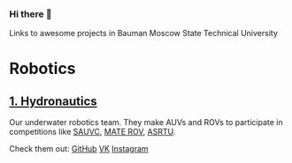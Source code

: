 ### Hi there 👋

Links to awesome projects in Bauman Moscow State Technical University

# Robotics
## [1. Hydronautics](https://github.com/hidronautics)
Our underwater robotics team. They make AUVs and ROVs to participate in competitions like [SAUVC](https://sauvc.org/), [MATE ROV](https://www.materovcompetition.org/), [ASRTU](http://www.asrtu.cn/en).

Check them out: [GitHub](https://github.com/hidronautics) [VK](https://vk.com/hydronautics) [Instagram](https://instagram.com/hydronautics)

<!--
**bmstu/bmstu** is a ✨ _special_ ✨ repository because its `README.md` (this file) appears on your GitHub profile.

Here are some ideas to get you started:

- 🔭 I’m currently working on ...
- 🌱 I’m currently learning ...
- 👯 I’m looking to collaborate on ...
- 🤔 I’m looking for help with ...
- 💬 Ask me about ...
- 📫 How to reach me: ...
- 😄 Pronouns: ...
- ⚡ Fun fact: ...
-->
